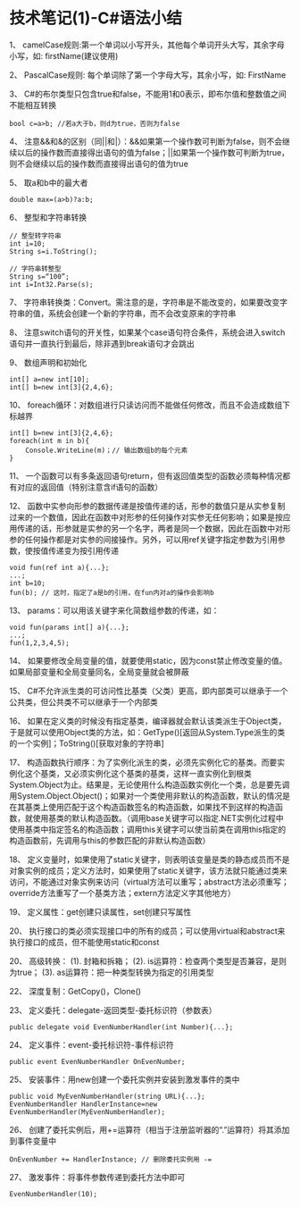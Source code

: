# 技术笔记(1)-C#语法小结



 
1、 camelCase规则:第一个单词以小写开头，其他每个单词开头大写，其余字母小写，如: firstName(建议使用)

2、 PascalCase规则: 每个单词除了第一个字母大写，其余小写，如: FirstName

3、 C#的布尔类型只包含true和false，不能用1和0表示，即布尔值和整数值之间不能相互转换
 
```
bool c=a>b; //若a大于b，则d为true，否则为false
```

4、 注意&&和&的区别（同||和|）：&&如果第一个操作数可判断为false，则不会继续以后的操作数而直接得出语句的值为false；||如果第一个操作数可判断为true，则不会继续以后的操作数而直接得出语句的值为true

5、 取a和b中的最大者

```
double max=(a>b)?a:b;
```

6、 整型和字符串转换

```
// 整型转字符串
int i=10;
String s=i.ToString();

// 字符串转整型
String s=“100”;
int i=Int32.Parse(s); 
```

7、 字符串转换类：Convert。需注意的是，字符串是不能改变的，如果要改变字符串的值，系统会创建一个新的字符串，而不会改变原来的字符串

8、 注意switch语句的开关性，如果某个case语句符合条件，系统会进入switch语句并一直执行到最后，除非遇到break语句才会跳出

9、 数组声明和初始化

```
int[] a=new int[10];
int[] b=new int[3]{2,4,6};
```

10、 foreach循环：对数组进行只读访问而不能做任何修改，而且不会造成数组下标越界

```
int[] b=new int[3]{2,4,6};
foreach(int m in b){ 
    Console.WriteLine(m)；// 输出数组b的每个元素
}
```

11、 一个函数可以有多条返回语句return，但有返回值类型的函数必须每种情况都有对应的返回值（特别注意含if语句的函数）

12、 函数中实参向形参的数据传递是按值传递的话，形参的数值只是从实参复制过来的一个数值，因此在函数中对形参的任何操作对实参无任何影响；如果是按应用传递的话，形参就是实参的另一个名字，两者是同一个数据，因此在函数中对形参的任何操作都是对实参的间接操作。另外，可以用ref关键字指定参数为引用参数，使按值传递变为按引用传递

```
void fun(ref int a){...};
...;
int b=10;
fun(b); // 这时，指定了a是b的引用，在fun内对a的操作会影响b
```

13、 params：可以用该关键字来化简数组参数的传递，如：

```
void fun(params int[] a){...};
...;
fun(1,2,3,4,5);
```

14、 如果要修改全局变量的值，就要使用static，因为const禁止修改变量的值。如果局部变量和全局变量同名，全局变量就会被屏蔽	

15、 C#不允许派生类的可访问性比基类（父类）更高，即内部类可以继承于一个公共类，但公共类不可以继承于一个内部类

16、 如果在定义类的时候没有指定基类，编译器就会默认该类派生于Object类，于是就可以使用Object类的方法，如：GetType()[返回从System.Type派生的类的一个实例]；ToString()[获取对象的字符串]

17、 构造函数执行顺序：为了实例化派生的类，必须先实例化它的基类。而要实例化这个基类，又必须实例化这个基类的基类，这样一直实例化到根类System.Object为止。结果是，无论使用什么构造函数实例化一个类，总是要先调用System.Object.Object()；如果对一个类使用非默认的构造函数，默认的情况是在其基类上使用匹配于这个构造函数签名的构造函数，如果找不到这样的构造函数，就使用基类的默认构造函数。（调用base关键字可以指定.NET实例化过程中使用基类中指定签名的构造函数；调用this关键字可以使当前类在调用this指定的构造函数前，先调用与this的参数匹配的非默认构造函数）

18、 定义变量时，如果使用了static关键字，则表明该变量是类的静态成员而不是对象实例的成员；定义方法时，如果使用了static关键字，该方法就只能通过类来访问，不能通过对象实例来访问（virtual方法可以重写；abstract方法必须重写；override方法重写了一个基类方法；extern方法定义字其他地方）

19、 定义属性：get创建只读属性，set创建只写属性

20、 执行接口的类必须实现接口中的所有的成员；可以使用virtual和abstract来执行接口的成员，但不能使用static和const

20、 高级转换：
    (1). 封箱和拆箱；
    (2). is运算符：检查两个类型是否兼容，是则为true；
    (3). as运算符：把一种类型转换为指定的引用类型

22、 深度复制：GetCopy()，Clone()

23、 定义委托：delegate-返回类型-委托标识符（参数表）

```
public delegate void EvenNumberHandler(int Number){...};
```

24、 定义事件：event-委托标识符-事件标识符

```
public event EvenNumberHandler OnEvenNumber;
```

25、 安装事件：用new创建一个委托实例并安装到激发事件的类中

```
public void MyEvenNumberHandler(string URL){...}; 
EvenNumberHandler HandlerInstance=new EvenNumberHandler(MyEvenNumberHandler);
```

26、 创建了委托实例后，用+=运算符（相当于注册监听器的“.”运算符）将其添加到事件变量中

```
OnEvenNumber += HandlerInstance; // 删除委托实例用 -=
```

27、 激发事件：将事件参数传递到委托方法中即可

```
EvenNumberHandler(10);
```












